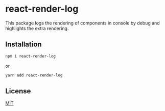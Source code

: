 # react-render-log

This package logs the rendering of components in console by debug and highlights the extra rendering.

## Installation

```bash
npm i react-render-log
```
or
```bash
yarn add react-render-log
```

## License

[MIT](https://choosealicense.com/licenses/mit/)

